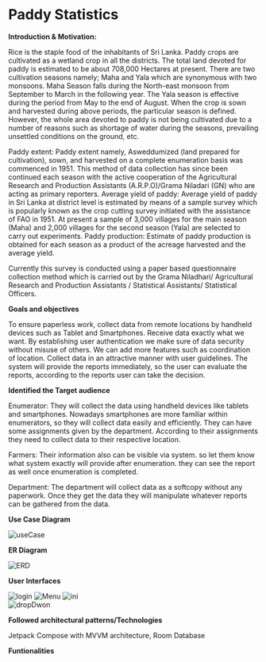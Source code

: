 # Paddy Statistics



**Introduction & Motivation:**

Rice is the staple food of the inhabitants of Sri Lanka. Paddy crops are cultivated as a wetland crop in all the districts. The total land devoted for paddy is estimated to be about 708,000 Hectares at present. There are two cultivation seasons namely; Maha and Yala which are synonymous with two monsoons. Maha Season falls during the North-east monsoon from September to March in the following year. The Yala season is effective during the period from May to the end of August. When the crop is sown and harvested during above periods, the particular season is defined. However, the whole area devoted to paddy is not being cultivated due to a number of reasons such as shortage of water during the seasons, prevailing unsettled conditions on the ground, etc. 

Paddy extent: Paddy extent namely, Asweddumized (land prepared for cultivation), sown, and harvested on a complete enumeration basis was commenced in 1951. This method of data collection has since been continued each season with the active cooperation of the Agricultural Research and Production Assistants (A.R.P.O)/Grama Niladari (GN) who are acting as primary reporters.
Average yield of paddy: Average yield of paddy in Sri Lanka at district level is estimated by means of a sample survey which is popularly known as the crop cutting survey initiated with the assistance of FAO in 1951. At present a sample of 3,000 villages for the main season (Maha) and 2,000 villages for the second season (Yala) are selected to carry out experiments.
Paddy production: Estimate of paddy production is obtained for each season as a product of the acreage harvested and the average yield.

Currently this survey is conducted using a paper based questionnaire collection method which is carried out by the Grama Niladhari/ Agricultural Research and Production Assistants / Statistical Assistants/ Statistical Officers.

**Goals and objectives**

To ensure paperless work, collect data from remote locations by handheld devices such as Tablet and Smartphones.
Receive data exactly what we want.
By establishing user authentication we make sure of data security without misuse of others.
We can add more features such as coordination of location.
Collect data in an attractive manner with user guidelines.
The system will provide the reports immediately, so the user can evaluate the reports, according to the reports user can take the decision.

**Identified the Target audience**

Enumerator: They will collect the data using handheld devices like tablets and smartphones. Nowadays smartphones are more familiar within enumerators, so they will collect data easily and efficiently. They can have some assignments given by the department. According to their assignments they need to collect data to their respective location.

Farmers: Their information also can be visible via system. so let them know what system exactly will provide after enumeration. they can see the report as well once enumeration is completed.

Department: The department will collect data as a softcopy without any paperwork. Once they get the data they will manipulate whatever reports can be gathered from the data.

**Use Case Diagram**

![useCase](https://user-images.githubusercontent.com/6000700/215913965-ed74c224-5651-4069-afd3-4447b980e1a7.JPG)


**ER Diagram**

![ERD](https://user-images.githubusercontent.com/6000700/215913981-f8d8c5bb-50b0-4ff4-9d18-814acd52b351.JPG)


**User Interfaces**

![login](https://user-images.githubusercontent.com/6000700/215913201-5f2cf77e-fea8-47df-b309-ce4ca8918b0c.JPG)  ![Menu](https://user-images.githubusercontent.com/6000700/215913251-fd5e9c58-daf6-41c6-8444-bb9a4ae18976.JPG) ![ini](https://user-images.githubusercontent.com/6000700/215913289-49cfe24f-d63a-4a2e-b526-e35b55ba4346.JPG)  
![dropDwon](https://user-images.githubusercontent.com/6000700/215913314-f33880c6-c8e2-4bd4-bffb-76291a507e85.JPG)


**Followed architectural patterns/Technologies**

Jetpack Compose with MVVM architecture, Room Database

**Funtionalities**
